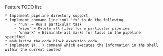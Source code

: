 
Feature TODO list:
	
	* Implement pipeline directory support
	* Implement command line tool 'fx' to do the following
		- 'run' = Run a particular task
		- 'wipe' = Delete all files for a particular pipeline
		- 'unmark' = Eliminate all marks for tasks in the pipeline specified
	* modularize the code block execution code
	* Implement $(...) command which executes the information in the shell within the current context 
